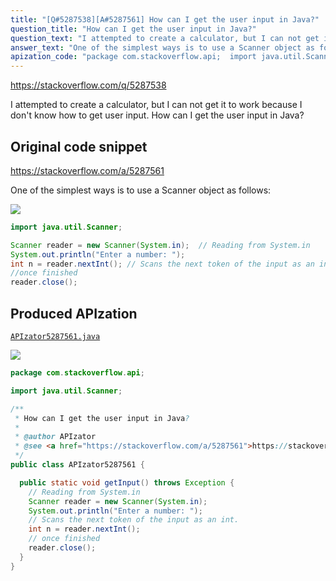 ```yaml
---
title: "[Q#5287538][A#5287561] How can I get the user input in Java?"
question_title: "How can I get the user input in Java?"
question_text: "I attempted to create a calculator, but I can not get it to work because I don't know how to get user input. How can I get the user input in Java?"
answer_text: "One of the simplest ways is to use a Scanner object as follows:"
apization_code: "package com.stackoverflow.api;  import java.util.Scanner;  /**  * How can I get the user input in Java?  *  * @author APIzator  * @see <a href=\"https://stackoverflow.com/a/5287561\">https://stackoverflow.com/a/5287561</a>  */ public class APIzator5287561 {    public static void getInput() throws Exception {     // Reading from System.in     Scanner reader = new Scanner(System.in);     System.out.println(\"Enter a number: \");     // Scans the next token of the input as an int.     int n = reader.nextInt();     // once finished     reader.close();   } }"
---
```


https://stackoverflow.com/q/5287538

I attempted to create a calculator, but I can not get it to work because I don&#x27;t know how to get user input.
How can I get the user input in Java?



## Original code snippet

https://stackoverflow.com/a/5287561

One of the simplest ways is to use a Scanner object as follows:

<div class="code-logo"><img src="/stackoverflow.png" /></div>

```java
import java.util.Scanner;

Scanner reader = new Scanner(System.in);  // Reading from System.in
System.out.println("Enter a number: ");
int n = reader.nextInt(); // Scans the next token of the input as an int.
//once finished
reader.close();
```

## Produced APIzation

[`APIzator5287561.java`](https://github.com/pasqualesalza/apization-temp/raw/main/data/search/APIzator5287561.java)

<div class="code-logo"><img src="/apizator.png" /></div>

```java
package com.stackoverflow.api;

import java.util.Scanner;

/**
 * How can I get the user input in Java?
 *
 * @author APIzator
 * @see <a href="https://stackoverflow.com/a/5287561">https://stackoverflow.com/a/5287561</a>
 */
public class APIzator5287561 {

  public static void getInput() throws Exception {
    // Reading from System.in
    Scanner reader = new Scanner(System.in);
    System.out.println("Enter a number: ");
    // Scans the next token of the input as an int.
    int n = reader.nextInt();
    // once finished
    reader.close();
  }
}

```